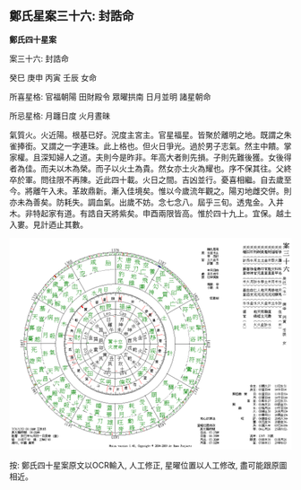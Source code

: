 ## 鄭氏星案三十六: 封誥命

**鄭氏四十星案**

案三十六: 封誥命

癸巳 庚申 丙寅 壬辰 女命

所喜星格: 官福朝陽 田財殿令 眾曜拱南 日月並明 諸星朝命

所忌星格: 月躔日度 火月晝昧

氣質火。火近陽。根基已好。況度主宮主。官星福星。皆聚於離明之地。既謂之朱雀捧銜。又謂之一字連珠。此上格也。但火日爭光。過於男子志氣。然主中饋。掌家權。且深知婦人之道。夫則今是昨非。年高大者則先損。子則先難後獲。女後得者為佳。而夫以木為榮。而子以火土為貴。然女亦土火為耀也。序不保其往。父終卒於軍。問往限不再陳。近此四十載。火日之間。吉凶並行。憂喜相繼。自去歲至今。將離午入未。革故鼎新。漸入佳境矣。惟以今歲流年觀之。陽刃地雌交併。則亦未為善矣。防耗失。調血氣。出歲不妨。念七念八。屆乎三旬。透鬼金。入井木。非特起家有道。有誥自天將紫矣。申酉兩限皆高。惟於四十九上。宜保。越土入婁。見計迺止其數。

![img](../../../saved_images/d39C6fUoZKnKF50hJackK-wTRLpNCbflyNlXpnXMSpjBGHuhtMo_ccrxqtWFE12r-jLQga14Dl9RE8mpt3SvffZJLGZ_wt4W4KdmRbD-34w=w1280)

按: 鄭氏四十星案原文以OCR輸入, 人工修正, 星曜位置以人工修改, 盡可能跟原圖相近。